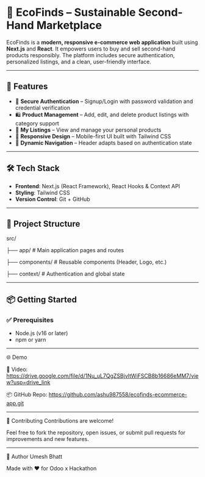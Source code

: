 # 🌿 EcoFinds – Sustainable Second-Hand Marketplace

EcoFinds is a **modern, responsive e-commerce web application** built using **Next.js** and **React**. It empowers users to buy and sell second-hand products responsibly. The platform includes secure authentication, personalized listings, and a clean, user-friendly interface.

---

## 🚀 Features

- 🔐 **Secure Authentication** – Signup/Login with password validation and credential verification  
- 🛍️ **Product Management** – Add, edit, and delete product listings with category support  
- 👤 **My Listings** – View and manage your personal products  
- 📱 **Responsive Design** – Mobile-first UI built with Tailwind CSS  
- 🔄 **Dynamic Navigation** – Header adapts based on authentication state

---

## 🛠️ Tech Stack

- **Frontend**: Next.js (React Framework), React Hooks & Context API  
- **Styling**: Tailwind CSS  
- **Version Control**: Git + GitHub

---

## 📂 Project Structure
src/

├── app/ # Main application pages and routes

├── components/ # Reusable components (Header, Logo, etc.)

├── context/ # Authentication and global state

---

## 📦 Getting Started

### ✅ Prerequisites

- Node.js (v16 or later)
- npm or yarn
  
---

🌐 Demo

🔗 Video: https://drive.google.com/file/d/1Nu_uL7QgZSBjvltWiFSCB8b16686eMM7/view?usp=drive_link

📦 GitHub Repo: https://github.com/ashu987558/ecofinds-ecommerce-app.git

---

🤝 Contributing
Contributions are welcome!

Feel free to fork the repository, open issues, or submit pull requests for improvements and new features.

---

👤 Author
Umesh Bhatt

Made with ❤️ for Odoo x Hackathon

